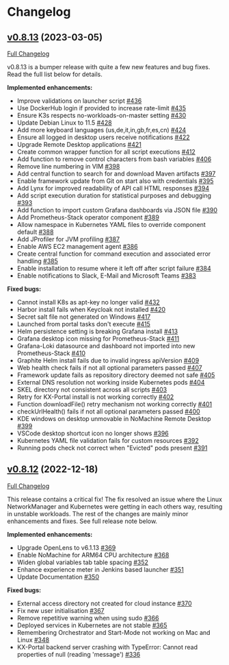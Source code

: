 # Changelog

## [v0.8.13](https://github.com/Accenture/kx.as.code/releases/tag/v0.8.12) (2023-03-05)

[Full Changelog](https://github.com/Accenture/kx.as.code/compare/v0.8.12...v0.8.13)

v0.8.13 is a bumper release with quite a few new features and bug fixes. 
Read the full list below for details.

**Implemented enhancements:**

- Improve validations on launcher script [\#436](https://github.com/Accenture/kx.as.code/issues/436)
- Use DockerHub login if provided to increase rate-limit [\#435](https://github.com/Accenture/kx.as.code/issues/435)
- Ensure K3s respects no-workloads-on-master setting [\#430](https://github.com/Accenture/kx.as.code/issues/430)
- Update Debian Linux to 11.5 [\#428](https://github.com/Accenture/kx.as.code/issues/428)
- Add more keyboard languages \(us,de,it,in,gb,fr,es,cn\) [\#424](https://github.com/Accenture/kx.as.code/issues/424)
- Ensure all logged in desktop users receive notifications [\#422](https://github.com/Accenture/kx.as.code/issues/422)
- Upgrade Remote Desktop applications [\#421](https://github.com/Accenture/kx.as.code/issues/421)
- Create common wrapper function for all script executions [\#412](https://github.com/Accenture/kx.as.code/issues/412)
- Add function to remove control characters from bash variables [\#406](https://github.com/Accenture/kx.as.code/issues/406)
- Remove line numbering in VIM [\#398](https://github.com/Accenture/kx.as.code/issues/398)
- Add central function to search for and download Maven artifacts [\#397](https://github.com/Accenture/kx.as.code/issues/397)
- Enable framework update from Git on start also with credentials [\#395](https://github.com/Accenture/kx.as.code/issues/395)
- Add Lynx for improved readability of API call HTML responses [\#394](https://github.com/Accenture/kx.as.code/issues/394)
- Add script execution duration for statistical purposes and debugging [\#393](https://github.com/Accenture/kx.as.code/issues/393)
- Add function to import custom Grafana dashboards via JSON file [\#390](https://github.com/Accenture/kx.as.code/issues/390)
- Add Prometheus-Stack operator component [\#389](https://github.com/Accenture/kx.as.code/issues/389)
- Allow namespace in Kubernetes YAML files to override component default [\#388](https://github.com/Accenture/kx.as.code/issues/388)
- Add JProfiler for JVM profiling [\#387](https://github.com/Accenture/kx.as.code/issues/387)
- Enable AWS EC2 management agent [\#386](https://github.com/Accenture/kx.as.code/issues/386)
- Create central function for command execution and associated error handling [\#385](https://github.com/Accenture/kx.as.code/issues/385)
- Enable installation to resume where it left off after script failure [\#384](https://github.com/Accenture/kx.as.code/issues/384)
- Enable notifications to Slack, E-Mail and Microsoft Teams [\#383](https://github.com/Accenture/kx.as.code/issues/383)

**Fixed bugs:**

- Cannot install K8s as apt-key no longer valid [\#432](https://github.com/Accenture/kx.as.code/issues/432)
- Harbor install fails when Keycloak not installed [\#420](https://github.com/Accenture/kx.as.code/issues/420)
- Secret salt file not generated on Windows [\#417](https://github.com/Accenture/kx.as.code/issues/417)
- Launched from portal tasks don't execute [\#415](https://github.com/Accenture/kx.as.code/issues/415)
- Helm persistence setting is breaking Grafana install [\#413](https://github.com/Accenture/kx.as.code/issues/413)
- Grafana desktop icon missing for Prometheus-Stack [\#411](https://github.com/Accenture/kx.as.code/issues/411)
- Grafana-Loki datasource and dashboard not imported into new Prometheus-Stack [\#410](https://github.com/Accenture/kx.as.code/issues/410)
- Graphite Helm install fails due to invalid ingress apiVersion [\#409](https://github.com/Accenture/kx.as.code/issues/409)
- Web health check fails if not all optional parameters passed [\#407](https://github.com/Accenture/kx.as.code/issues/407)
- Framework update fails as repository directory deemed not safe [\#405](https://github.com/Accenture/kx.as.code/issues/405)
- External DNS resolution not working inside Kubernetes pods [\#404](https://github.com/Accenture/kx.as.code/issues/404)
- SKEL directory not consistent across all scripts [\#403](https://github.com/Accenture/kx.as.code/issues/403)
- Retry for KX-Portal install is not working correctly [\#402](https://github.com/Accenture/kx.as.code/issues/402)
- Function downloadFile\(\) retry mechanism not working correctly [\#401](https://github.com/Accenture/kx.as.code/issues/401)
- checkUrlHealth\(\) fails if not all optional parameters passed [\#400](https://github.com/Accenture/kx.as.code/issues/400)
- KDE windows on desktop unmovable in NoMachine Remote Desktop [\#399](https://github.com/Accenture/kx.as.code/issues/399)
- VSCode desktop shortcut icon no longer shows [\#396](https://github.com/Accenture/kx.as.code/issues/396)
- Kubernetes YAML file validation fails for custom resources [\#392](https://github.com/Accenture/kx.as.code/issues/392)
- Running pods check not correct when "Evicted" pods present [\#391](https://github.com/Accenture/kx.as.code/issues/391)

## [v0.8.12](https://github.com/Accenture/kx.as.code/releases/tag/v0.8.12) (2022-12-18)

[Full Changelog](https://github.com/Accenture/kx.as.code/compare/v0.8.11...v0.8.12)

This release contains a critical fix! The fix resolved an issue where the Linux NetworkManager and Kubernetes were getting in each others way, resulting in unstable workloads.
The rest of the changes are mainly minor enhancements and fixes. See full release note below.

**Implemented enhancements:**

- Upgrade OpenLens to v6.1.13 [\#369](https://github.com/Accenture/kx.as.code/issues/369)
- Enable NoMachine for ARM64 CPU architecture [\#368](https://github.com/Accenture/kx.as.code/issues/368)
- Widen global variables tab table spacing [\#352](https://github.com/Accenture/kx.as.code/issues/352)
- Enhance experience meter in Jenkins based launcher [\#351](https://github.com/Accenture/kx.as.code/issues/351)
- Update Documentation [\#350](https://github.com/Accenture/kx.as.code/issues/350)

**Fixed bugs:**

- External access directory not created for cloud instance [\#370](https://github.com/Accenture/kx.as.code/issues/370)
- Fix new user initialisation [\#367](https://github.com/Accenture/kx.as.code/issues/367)
- Remove repetitive warning when using sudo [\#366](https://github.com/Accenture/kx.as.code/issues/366)
- Deployed services in Kubernetes are not stable [\#365](https://github.com/Accenture/kx.as.code/issues/365)
- Remembering Orchestrator and Start-Mode not working on Mac and Linux [\#348](https://github.com/Accenture/kx.as.code/issues/348)
- KX-Portal backend server crashing with TypeError: Cannot read properties of null \(reading 'message'\) [\#336](https://github.com/Accenture/kx.as.code/issues/336)



